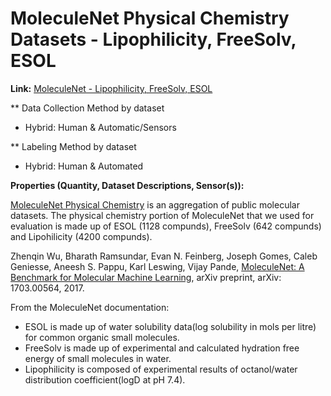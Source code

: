 # MoleculeNet Physical Chemistry Datasets - Lipophilicity, FreeSolv, ESOL
**Link:** [MoleculeNet - Lipophilicity, FreeSolv, ESOL](https://moleculenet.org/datasets-1) <br>

** Data Collection Method by dataset <br>
* Hybrid: Human & Automatic/Sensors <br>

** Labeling Method by dataset <br>
* Hybrid: Human & Automated <br>

**Properties (Quantity, Dataset Descriptions, Sensor(s)):**

[MoleculeNet Physical Chemistry](https://moleculenet.org/datasets-1) is an aggregation of public molecular datasets. The physical chemistry portion of MoleculeNet that we used for evaluation is made up of ESOL (1128 compunds), FreeSolv (642 compunds) and Lipohilicity (4200 compunds).

Zhenqin Wu, Bharath Ramsundar, Evan N. Feinberg, Joseph Gomes, Caleb Geniesse, Aneesh S. Pappu, Karl Leswing, Vijay Pande, [MoleculeNet: A Benchmark for Molecular Machine Learning](https://arxiv.org/abs/1703.00564), arXiv preprint, arXiv: 1703.00564, 2017.

From the MoleculeNet documentation:

* ESOL is made up of water solubility data(log solubility in mols per litre) for common organic small molecules.
* FreeSolv is made up of experimental and calculated hydration free energy of small molecules in water.
* Lipophilicity is composed of experimental results of octanol/water distribution coefficient(logD at pH 7.4).
